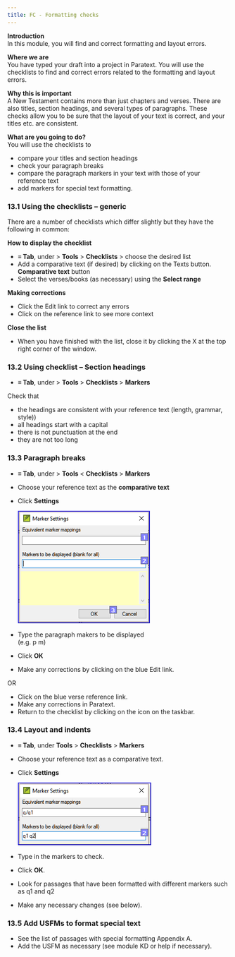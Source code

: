```yaml
---
title: FC - Formatting checks
---
```

**Introduction**  
In this module, you will find and correct formatting and layout errors.

**Where we are**  
You have typed your draft into a project in Paratext. You will use the checklists to find and correct errors related to the formatting and layout errors.

**Why this is important**  
A New Testament contains more than just chapters and verses. There are also titles, section headings, and several types of paragraphs. These checks allow you to be sure that the layout of your text is correct, and your titles etc. are consistent.

**What are you going to do?**  
You will use the checklists to

-   compare your titles and section headings
-   check your paragraph breaks
-   compare the paragraph markers in your text with those of your reference text
-   add markers for special text formatting.

### 13.1 Using the checklists – generic

There are a number of checklists which differ slightly but they have the following in common:

**How to display the checklist**  
-   **≡ Tab**, under \> **Tools** \> **Checklists** \> choose the desired list
-   Add a comparative text (if desired) by clicking on the Texts button. **Comparative text** button
-   Select the verses/books (as necessary) using the **Select range**

**Making corrections**  
-   Click the Edit link to correct any errors
-   Click on the reference link to see more context

**Close the list**  
-   When you have finished with the list, close it by clicking the X at the top right corner of the window.

### 13.2 Using checklist – Section headings

-   **≡ Tab**, under \> **Tools** \> **Checklists** \> **Markers**

Check that

-   the headings are consistent with your reference text (length, grammar, style))
-   all headings start with a capital
-   there is not punctuation at the end
-   they are not too long

### 13.3 Paragraph breaks

-   **≡ Tab**, under \> **Tools** \< **Checklists** \> **Markers**
-   Choose your reference text as the **comparative text**
-   Click **Settings**

    ![](media/65f9db30b2456f60357c7ec00051f91c.png)

-   Type the paragraph makers to be displayed  
    (e.g. p m)

-   Click **OK**
-   Make any corrections by clicking on the blue Edit link.

OR

-   Click on the blue verse reference link.
-   Make any corrections in Paratext.
-   Return to the checklist by clicking on the icon on the taskbar.

### 13.4 Layout and indents

-   **≡ Tab**, under **Tools** \> **Checklists** \> **Markers**
-   Choose your reference text as a comparative text.
-   Click **Settings**

    ![](media/4d7fb5194d8f330907ee17d34cc7ab19.png)

-   Type in the markers to check.
-   Click **OK**.
-   Look for passages that have been formatted with different markers such as q1 and q2
-   Make any necessary changes (see below).

### 13.5 Add USFMs to format special text

-   See the list of passages with special formatting Appendix A.
-   Add the USFM as necessary (see module KD or help if necessary).
